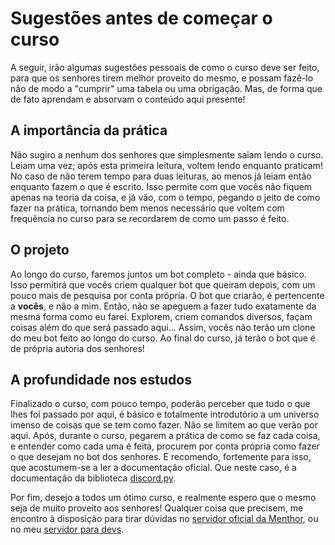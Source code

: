 # Sugestões antes de começar o curso

A seguir, irão algumas sugestões pessoais de como o curso deve ser feito, para que os senhores tirem melhor proveito do mesmo, e possam fazê-lo não de modo a "cumprir" uma tabela ou uma obrigação. Mas, de forma que de fato aprendam e absorvam o conteúdo aqui presente!

## A importância da prática

Não sugiro a nenhum dos senhores que simplesmente saiam lendo o curso. Leiam uma vez; após esta primeira leitura, voltem lendo enquanto praticam! No caso de não terem tempo para duas leituras, ao menos já leiam então enquanto fazem o que é escrito. Isso permite com que vocês não fiquem apenas na teoria da coisa, e já vão, com o tempo, pegando o jeito de como fazer na prática, tornando bem menos necessário que voltem com frequência no curso para se recordarem de como um passo é feito. 

## O projeto

Ao longo do curso, faremos juntos um bot completo - ainda que básico. Isso permitirá que vocês criem qualquer bot que queiram depois, com um pouco mais de pesquisa por conta própria. O bot que criarão, é pertencente a **vocês**, e não a mim. Então, não se apeguem a fazer tudo exatamente da mesma forma como eu farei. Explorem, criem comandos diversos, façam coisas além do que será passado aqui... Assim, vocês não terão um clone do meu bot feito ao longo do curso. Ao final do curso, já terão o bot que é de própria autoria dos senhores!

## A profundidade nos estudos

Finalizado o curso, com pouco tempo, poderão perceber que tudo o que lhes foi passado por aqui, é básico e totalmente introdutório a um universo imenso de coisas que se tem como fazer. Não se limitem ao que verão por aqui. Após, durante o curso, pegarem a prática de como se faz cada coisa, e entender como cada uma é feita, procurem por conta própria como fazer o que desejam no bot dos senhores. E recomendo, fortemente para isso, que acostumem-se a ler a documentação oficial. Que neste caso, é a documentação da biblioteca [discord.py](https://discord.com/developers/docs/intro).


Por fim, desejo a todos um ótimo curso, e realmente espero que o mesmo seja de muito proveito aos senhores! Qualquer coisa que precisem, me encontro à disposição para tirar dúvidas no [servidor oficial da Menthor](https://discord.gg/Yxjdd4zS6V), ou no meu [servidor para devs](https://discord.gg/YvwPPGzMJ9).
